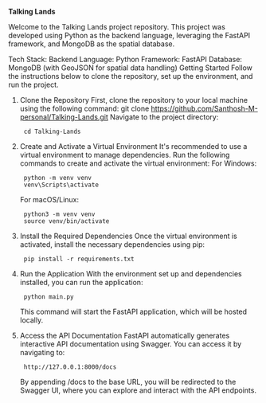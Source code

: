 **Talking Lands**

Welcome to the Talking Lands project repository. This project was developed using Python as the backend language, leveraging the FastAPI framework, and MongoDB as the spatial database.

Tech Stack:
Backend Language: Python
Framework: FastAPI
Database: MongoDB (with GeoJSON for spatial data handling)
Getting Started
Follow the instructions below to clone the repository, set up the environment, and run the project.

1. Clone the Repository
First, clone the repository to your local machine using the following command:
git clone https://github.com/Santhosh-M-personal/Talking-Lands.git
Navigate to the project directory:
   
        cd Talking-Lands


3. Create and Activate a Virtual Environment
   It's recommended to use a virtual environment to manage dependencies. Run the following commands to create and activate the virtual environment:
   For Windows:
   
        python -m venv venv
        venv\Scripts\activate

   For macOS/Linux:
   
        python3 -m venv venv
        source venv/bin/activate

5. Install the Required Dependencies
   Once the virtual environment is activated, install the necessary dependencies using pip:
   
        pip install -r requirements.txt


7. Run the Application
   With the environment set up and dependencies installed, you can run the application:
   
        python main.py

   This command will start the FastAPI application, which will be hosted locally.


9. Access the API Documentation
   FastAPI automatically generates interactive API documentation using Swagger. You can access it by navigating to:
        
        http://127.0.0.1:8000/docs
        
   By appending /docs to the base URL, you will be redirected to the Swagger UI, where you can explore and interact with the API endpoints.
